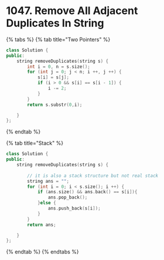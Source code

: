 # 1047. Remove All Adjacent Duplicates In String

{% tabs %}
{% tab title="Two Pointers" %}
```cpp
class Solution {
public:
    string removeDuplicates(string s) {
        int i = 0, n = s.size();
        for (int j = 0; j < n; i ++, j ++) {
            s[i] = s[j];
            if (i > 0 && s[i] == s[i - 1]) {
                i -= 2;
            }
        }
        return s.substr(0,i);

    }
};
```
{% endtab %}

{% tab title="Stack" %}
```cpp
class Solution {
public:
    string removeDuplicates(string s) {
    
        // it is also a stack structure but not real stack
        string ans = "";
        for (int i = 0; i < s.size(); i ++) {
            if (ans.size() && ans.back() == s[i]){
                ans.pop_back();
            }else {
                ans.push_back(s[i]);
            }
        }
        return ans;

    }
};
```
{% endtab %}
{% endtabs %}

